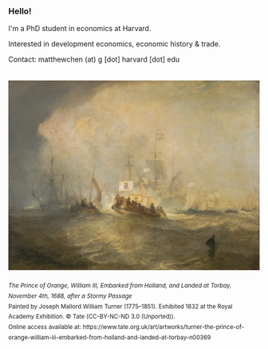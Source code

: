 ### Hello!

I'm a PhD student in economics at Harvard.

Interested in development economics, economic history & trade.

Contact: matthewchen (at) g [dot] harvard [dot] edu 
<br/><br/><br/>
![alt text](https://github.com/matthewleechen/matthewleechen/blob/main/william_of_orange_torbay_tate.jpg?raw=true)

<sub> 
  <em> The Prince of Orange, William III, Embarked from Holland, and Landed at Torbay, November 4th, 1688, after a Stormy Passage </em>
  <br>
  Painted by Joseph Mallord William Turner (1775–1851). Exhibited 1832 at the Royal Academy Exhibition. © Tate (CC-BY-NC-ND 3.0 (Unported)).
  <br>
  Online access available at: https://www.tate.org.uk/art/artworks/turner-the-prince-of-orange-william-iii-embarked-from-holland-and-landed-at-torbay-n00369
 <sub>
